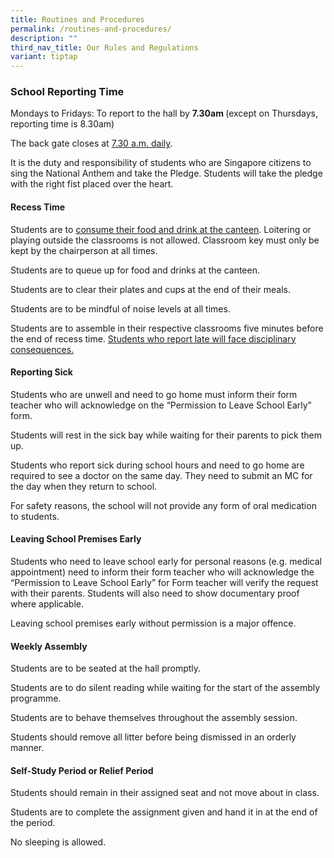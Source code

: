 ```yaml
---
title: Routines and Procedures
permalink: /routines-and-procedures/
description: ""
third_nav_title: Our Rules and Regulations
variant: tiptap
---
```

<h3><strong>School Reporting Time</strong></h3>
<p>Mondays to Fridays: To report to the hall by <strong>7.30am </strong>(except
on Thursdays, reporting time is 8.30am)</p>
<p>The back gate closes at <u>7.30 a.m. daily</u>.</p>
<p>It is the duty and responsibility of students who are Singapore citizens
to sing the National Anthem and take the Pledge. Students will take the
pledge with the right fist placed over the heart.</p>
<h4><strong>Recess Time</strong></h4>
<p>Students are to <u>consume their food and drink at the canteen</u>. Loitering
or playing outside the classrooms is not allowed.&nbsp;Classroom key must
only be kept by the chairperson at all times.</p>
<p>Students are to queue up for food and drinks at the canteen.</p>
<p>Students are to clear their plates and cups at the end of their meals.</p>
<p>Students are to be mindful of noise levels at all times.</p>
<p>Students are to assemble in their respective classrooms five minutes before
the end of recess time.&nbsp;<u>Students who report late will face disciplinary consequences.</u>
</p>
<h4><strong>Reporting Sick</strong></h4>
<p>Students who are unwell and need to go home must inform their form teacher
who will acknowledge on the “Permission to Leave School Early” form.</p>
<p>Students will rest in the sick bay while waiting for their parents to
pick them up.</p>
<p>Students who report sick during school hours and need to go home are required
to see a doctor on the same day. They need to submit an MC for the day
when they return to school.</p>
<p>For safety reasons, the school will not provide any form of oral medication
to students.</p>
<h4><strong>Leaving School Premises Early</strong></h4>
<p>Students who need to leave school early for personal reasons (e.g. medical
appointment) need to inform their form teacher who will acknowledge the
“Permission to Leave School Early” for Form teacher will verify the request
with their parents. Students will also need to show documentary proof where
applicable.</p>
<p>Leaving school premises early without permission is a major offence.</p>
<h4><strong>Weekly Assembly</strong></h4>
<p>Students are to be seated at the hall promptly.</p>
<p>Students are to do silent reading while waiting for the start of the assembly
programme.</p>
<p>Students are to behave themselves throughout the assembly session.</p>
<p>Students should remove all litter before being dismissed in an orderly
manner.</p>
<h4><strong>Self-Study Period or Relief Period</strong></h4>
<p>Students should remain in their assigned seat and not move about in class.</p>
<p>Students are to complete the assignment given and hand it in at the end
of the period.</p>
<p>No sleeping is allowed.</p>
<p></p>